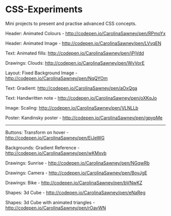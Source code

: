 # CSS-Experiments

Mini projects to present and practise advanced CSS concepts. 

Header: Animated Colours - http://codepen.io/CarolinaSawney/pen/RPmoYx

Header: Animated Image - http://codepen.io/CarolinaSawney/pen/LVvqEN

Text: Animated fills: http://codepen.io/CarolinaSawney/pen/jPjVdd

Drawings: Clouds: http://codepen.io/CarolinaSawney/pen/WvVorE

Layout: Fixed Background Image - http://codepen.io/CarolinaSawney/pen/NqQYOm

Text: Gradient: http://codepen.io/CarolinaSawney/pen/aOxQga

Text: Handwritten note - http://codepen.io/CarolinaSawney/pen/oXKqJo

Image: Scaling: http://codepen.io/CarolinaSawney/pen/VLNLLb

Poster: Kandinsky poster - http://codepen.io/CarolinaSawney/pen/gpypMe

---

Buttons: Transform on hover - http://codepen.io/CarolinaSawney/pen/EjJeWG

Backgrounds: Gradient Reference - http://codepen.io/CarolinaSawney/pen/wKMxvb

Drawings: Sunrise - http://codepen.io/CarolinaSawney/pen/NGqwRb

Drawings: Camera - http://codepen.io/CarolinaSawney/pen/BoyJgE

Drawings: Bike - http://codepen.io/CarolinaSawney/pen/bVNwKZ

Shapes: 3d Cube - http://codepen.io/CarolinaSawney/pen/eNaReg

Shapes: 3d Cube with animated triangles - http://codepen.io/CarolinaSawney/pen/rOavWN